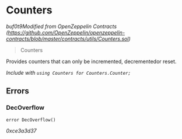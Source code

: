 # Counters

_buf0t9Modified from OpenZeppelin Contracts (https://github.com/OpenZeppelin/openzeppelin-contracts/blob/master/contracts/utils/Counters.sol)_

> Counters

Provides counters that can only be incremented, decrementedor reset.

_Include with `using Counters for Counters.Counter;`_

## Errors

### DecOverflow

```solidity
error DecOverflow()
```

_0xce3a3d37_
